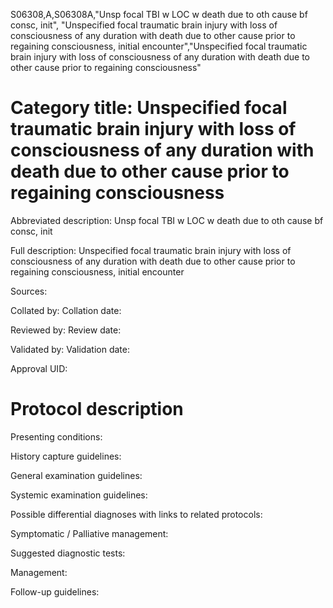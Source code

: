 S06308,A,S06308A,"Unsp focal TBI w LOC w death due to oth cause bf consc, init", "Unspecified focal traumatic brain injury with loss of consciousness of any duration with death due to other cause prior to regaining consciousness, initial encounter","Unspecified focal traumatic brain injury with loss of consciousness of any duration with death due to other cause prior to regaining consciousness"
# Category title: Unspecified focal traumatic brain injury with loss of consciousness of any duration with death due to other cause prior to regaining consciousness

Abbreviated description: Unsp focal TBI w LOC w death due to oth cause bf consc, init

Full description: Unspecified focal traumatic brain injury with loss of consciousness of any duration with death due to other cause prior to regaining consciousness, initial encounter

Sources:

Collated by:
Collation date:

Reviewed by:
Review date:

Validated by:
Validation date:

Approval UID:

# Protocol description

Presenting conditions:

History capture guidelines:

General examination guidelines:

Systemic examination guidelines:

Possible differential diagnoses with links to related protocols:

Symptomatic / Palliative management:

Suggested diagnostic tests:

Management:

Follow-up guidelines:
